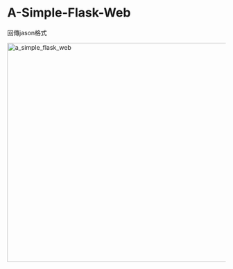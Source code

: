 # A-Simple-Flask-Web
回傳jason格式

<img width="507" alt="a_simple_flask_web" src="https://user-images.githubusercontent.com/92348855/148642080-c6262e0b-11a7-40ad-b101-633cf5920a47.PNG">
